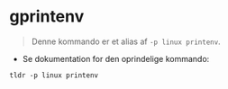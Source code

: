 # gprintenv

> Denne kommando er et alias af `-p linux printenv`.

- Se dokumentation for den oprindelige kommando:

`tldr -p linux printenv`
